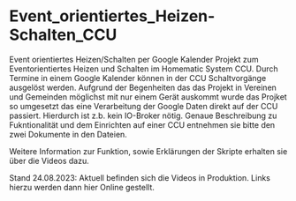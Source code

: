 # Event_orientiertes_Heizen-Schalten_CCU
Event orientiertes Heizen/Schalten per Google Kalender
Projekt zum Eventorientiertes Heizen und Schalten im Homematic System CCU. 
Durch Termine in einem Google Kalender können in der CCU Schaltvorgänge ausgelöst werden. 
Aufgrund der Begenheiten das das Projekt in Vereinen und Gemeinden möglichst mit nur einem Gerät auskommt wurde das Projket so umgesetzt das eine Verarbeitung der Google Daten direkt auf der CCU passiert. 
Hierdurch ist z.b. kein IO-Broker nötig. 
Genaue Beschreibung zu Fukntionalität und dem Einrichten auf einer CCU entnehmen sie bitte den zwei Dokumente in den Dateien. 

Weitere Information zur Funktion, sowie Erklärungen der Skripte erhalten sie über die Videos dazu. 

Stand 24.08.2023: Aktuell befinden sich die Videos in Produktion. Links hierzu werden dann hier Online gestellt. 
